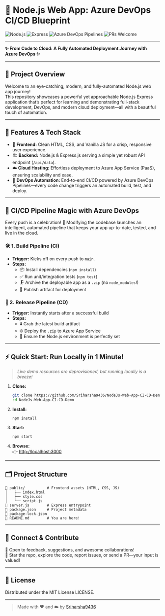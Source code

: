 # 🚀 Node.js Web App: Azure DevOps CI/CD Blueprint

![Node.js](https://img.shields.io/badge/Node.js-18.x-brightgreen?logo=node.js&logoColor=white)
![Express](https://img.shields.io/badge/Express.js-Backend-blue?logo=express&logoColor=white)
![Azure DevOps Pipelines](https://img.shields.io/badge/Azure%20DevOps-CI%2FCD-blueviolet?logo=azuredevops&logoColor=white)
![PRs Welcome](https://img.shields.io/badge/PRs-welcome-brightgreen.svg?style=flat-square)

---

**✨ From Code to Cloud: A Fully Automated Deployment Journey with Azure DevOps ✨**

---

## 🌟 Project Overview

Welcome to an eye-catching, modern, and fully-automated Node.js web app journey!  
This repository showcases a powerful yet approachable Node.js Express application that’s perfect for learning and demonstrating full-stack development, DevOps, and modern cloud deployment—all with a beautiful touch of automation.

---

## 🧩 Features & Tech Stack

- 🎨 **Frontend:** Clean HTML, CSS, and Vanilla JS for a crisp, responsive user experience.
- 🏗️ **Backend:** Node.js & Express.js serving a simple yet robust API endpoint (`/api/data`).
- ☁️ **Cloud Hosting:** Effortless deployment to Azure App Service (PaaS), ensuring scalability and ease.
- 🤖 **DevOps Automation:** End-to-end CI/CD powered by Azure DevOps Pipelines—every code change triggers an automated build, test, and deploy.

---

## 🔄 CI/CD Pipeline Magic with Azure DevOps

Every push is a celebration! 🎉 Modifying the codebase launches an intelligent, automated pipeline that keeps your app up-to-date, tested, and live in the cloud.

### 🛠️ 1. Build Pipeline (CI)
- **Trigger:** Kicks off on every push to `main`.
- **Steps:**
  - 📦 Install dependencies (`npm install`)
  - ✅ Run unit/integration tests (`npm test`)
  - 🗜️ Archive the deployable app as a `.zip` (no `node_modules`!)
  - 🚚 Publish artifact for deployment

### 🚀 2. Release Pipeline (CD)
- **Trigger:** Instantly starts after a successful build
- **Steps:**
  - ⬇️ Grab the latest build artifact
  - 🌐 Deploy the `.zip` to Azure App Service
  - 🔑 Ensure the Node.js environment is perfectly set

---

## ⚡ Quick Start: Run Locally in 1 Minute!

> _Live demo resources are deprovisioned, but running locally is a breeze!_

1. **Clone:**
    ```sh
    git clone https://github.com/Sriharsha9436/NodeJs-Web-App-CI-CD-Demo.git
    cd NodeJs-Web-App-CI-CD-Demo
    ```
2. **Install:**
    ```sh
    npm install
    ```
3. **Start:**
    ```sh
    npm start
    ```
4. **Browse:**  
   👉 [http://localhost:3000](http://localhost:3000)

---

## 🗂️ Project Structure

```
📁 public/          # Frontend assets (HTML, CSS, JS)
│   ├── index.html
│   ├── style.css
│   └── script.js
📄 server.js        # Express entrypoint
📄 package.json     # Project metadata
📄 package-lock.json
📄 README.md        # You are here!
```

---

## 🤝 Connect & Contribute

💬 Open to feedback, suggestions, and awesome collaborations!  
🌟 Star the repo, explore the code, report issues, or send a PR—your input is valued!

---

## 🪪 License

Distributed under the MIT License LICENSE.

---

> Made with ❤️ and ☁️ by [Sriharsha9436](https://github.com/Sriharsha9436)

